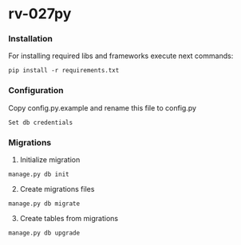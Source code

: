 # rv-027py

### Installation

 For installing required libs and frameworks execute next commands:
```
pip install -r requirements.txt
```
### Configuration

Copy config.py.example and rename this file to config.py
```
Set db credentials
```

### Migrations

1) Initialize migration 
```
manage.py db init
```
2) Create migrations files  
```
manage.py db migrate
```
3) Create tables from migrations  
```
manage.py db upgrade
```
